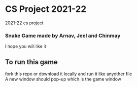 # CS Project 2021-22
2021-22 cs project
### Snake Game made by Arnav, Jeel and Chinmay ###
I hope you will like it

## To run this game ##
fork this repo or download it locally and run it like anyother file <br/>
A new window should pop-up which is the game window
